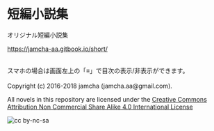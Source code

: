 

# 短編小説集

オリジナル短編小説集  

<https://jamcha-aa.gitbook.io/short/>  

<br>  
スマホの場合は画面左上の「≡」で目次の表示/非表示ができます。  

<br>  
<br>  
Copyright (c) 2016-2018 jamcha (jamcha.aa@gmail.com).  

All novels in this repository are licensed under the [Creative Commons Attribution Non Commercial Share Alike 4.0 International License](http://creativecommons.org/licenses/by-nc-sa/4.0/deed)  

![cc by-nc-sa](http://i.creativecommons.org/l/by-nc-sa/4.0/88x31.png)  

